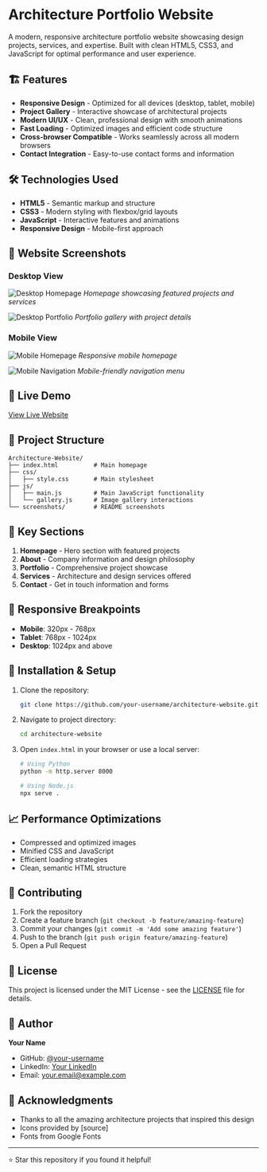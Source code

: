 # Architecture Portfolio Website

A modern, responsive architecture portfolio website showcasing design projects, services, and expertise. Built with clean HTML5, CSS3, and JavaScript for optimal performance and user experience.

## 🏗️ Features

- **Responsive Design** - Optimized for all devices (desktop, tablet, mobile)
- **Project Gallery** - Interactive showcase of architectural projects
- **Modern UI/UX** - Clean, professional design with smooth animations
- **Fast Loading** - Optimized images and efficient code structure
- **Cross-browser Compatible** - Works seamlessly across all modern browsers
- **Contact Integration** - Easy-to-use contact forms and information

## 🛠️ Technologies Used

- **HTML5** - Semantic markup and structure
- **CSS3** - Modern styling with flexbox/grid layouts
- **JavaScript** - Interactive features and animations
- **Responsive Design** - Mobile-first approach

## 📸 Website Screenshots

### Desktop View
![Desktop Homepage](screenshots/desktop-home.png)
*Homepage showcasing featured projects and services*

![Desktop Portfolio](screenshots/desktop-portfolio.png)
*Portfolio gallery with project details*

### Mobile View
![Mobile Homepage](screenshots/mobile-home.png)
*Responsive mobile homepage*

![Mobile Navigation](screenshots/mobile-nav.png)
*Mobile-friendly navigation menu*

## 🚀 Live Demo

[View Live Website](https://your-username.github.io/architecture-website)

## 📁 Project Structure

```
Architecture-Website/
├── index.html          # Main homepage
├── css/
│   ├── style.css       # Main stylesheet
├── js/
│   ├── main.js         # Main JavaScript functionality
│   └── gallery.js      # Image gallery interactions
└── screenshots/        # README screenshots
```

## 🎯 Key Sections

1. **Homepage** - Hero section with featured projects
2. **About** - Company information and design philosophy
3. **Portfolio** - Comprehensive project showcase
4. **Services** - Architecture and design services offered
5. **Contact** - Get in touch information and forms

## 📱 Responsive Breakpoints

- **Mobile**: 320px - 768px
- **Tablet**: 768px - 1024px
- **Desktop**: 1024px and above

## 🔧 Installation & Setup

1. Clone the repository:
   ```bash
   git clone https://github.com/your-username/architecture-website.git
   ```

2. Navigate to project directory:
   ```bash
   cd architecture-website
   ```

3. Open `index.html` in your browser or use a local server:
   ```bash
   # Using Python
   python -m http.server 8000
   
   # Using Node.js
   npx serve .
   ```

## 📈 Performance Optimizations

- Compressed and optimized images
- Minified CSS and JavaScript
- Efficient loading strategies
- Clean, semantic HTML structure

## 🤝 Contributing

1. Fork the repository
2. Create a feature branch (`git checkout -b feature/amazing-feature`)
3. Commit your changes (`git commit -m 'Add some amazing feature'`)
4. Push to the branch (`git push origin feature/amazing-feature`)
5. Open a Pull Request

## 📄 License

This project is licensed under the MIT License - see the [LICENSE](LICENSE) file for details.

## 👤 Author

**Your Name**
- GitHub: [@your-username](https://github.com/your-username)
- LinkedIn: [Your LinkedIn](https://linkedin.com/in/your-profile)
- Email: your.email@example.com

## 🙏 Acknowledgments

- Thanks to all the amazing architecture projects that inspired this design
- Icons provided by [source]
- Fonts from Google Fonts

---

⭐ Star this repository if you found it helpful!
